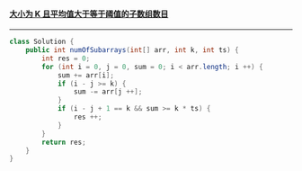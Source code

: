 #### <a href="https://leetcode.cn/problems/number-of-sub-arrays-of-size-k-and-average-greater-than-or-equal-to-threshold/">大小为 K 且平均值大于等于阈值的子数组数目</a>

----------

```java
class Solution {
    public int numOfSubarrays(int[] arr, int k, int ts) {
        int res = 0;
        for (int i = 0, j = 0, sum = 0; i < arr.length; i ++) {
            sum += arr[i];
            if (i - j >= k) {
                sum -= arr[j ++];
            }
            if (i - j + 1 == k && sum >= k * ts) {
                res ++;
            }
        }
        return res;
    }
}
```

